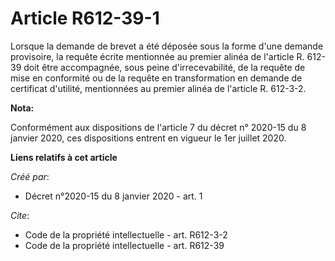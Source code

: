 # Article R612-39-1 

Lorsque la demande de brevet a été déposée sous la forme d'une demande provisoire, la requête écrite mentionnée au premier
alinéa de l'article R. 612-39 doit être accompagnée, sous peine d'irrecevabilité, de la requête de mise en conformité ou de
la requête en transformation en demande de certificat d'utilité, mentionnées au premier alinéa de l'article R. 612-3-2.

**Nota:**

Conformément aux dispositions de l'article 7 du décret n° 2020-15 du 8 janvier 2020, ces dispositions entrent en vigueur le
1er juillet 2020.

**Liens relatifs à cet article**

_Créé par_:

  - Décret n°2020-15 du 8 janvier 2020 - art. 1

_Cite_:

  - Code de la propriété intellectuelle - art. R612-3-2
  - Code de la propriété intellectuelle - art. R612-39
